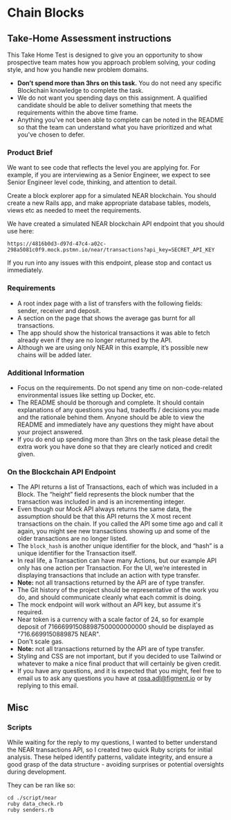 # Chain Blocks

##  Take-Home Assessment instructions

This Take Home Test is designed to give you an opportunity to show prospective team mates how you approach problem solving, your coding style, and how you handle new problem domains.

- **Don’t spend more than 3hrs on this task.** You do not need any specific Blockchain knowledge to complete the task.
- We do not want you spending days on this assignment. A qualified candidate should be able to deliver something that meets the requirements within the above time frame.
- Anything you've not been able to complete can be noted in the README so that the team can understand what you have prioritized and what you've chosen to defer.

### Product Brief

We want to see code that reflects the level you are applying for. For example, if you are interviewing as a Senior Engineer, we expect to see Senior Engineer level code, thinking, and attention to detail.

Create a block explorer app for a simulated NEAR blockchain. You should create a new Rails app, and make appropriate database tables, models, views etc as needed to meet the requirements.

We have created a simulated NEAR blockchain API endpoint that you should use here:

`https://4816b0d3-d97d-47c4-a02c-298a5081c0f9.mock.pstmn.io/near/transactions?api_key=SECRET_API_KEY`

If you run into any issues with this endpoint, please stop and contact us immediately.

### Requirements
- A root index page with a list of transfers with the following fields: sender, receiver and deposit.
- A section on the page that shows the average gas burnt for all transactions.
- The app should show the historical transactions it was able to fetch already even if they are no longer returned by the API.
- Although we are using only NEAR in this example, it’s possible new chains will be added later.

### Additional Information
- Focus on the requirements. Do not spend any time on non-code-related environmental issues like setting up Docker, etc.
- The README should be thorough and complete. It should contain explanations of any questions you had, tradeoffs / decisions you made and the rationale behind them. Anyone should be able to view the README and immediately have any questions they might have about your project answered.
- If you do end up spending more than 3hrs on the task please detail the extra work you have done so that they are clearly noticed and credit given.

### On the Blockchain API Endpoint

- The API returns a list of Transactions, each of which was included in a Block. The “height” field represents the block number that the transaction was included in and is an incrementing integer.
- Even though our Mock API always returns the same data, the assumption should be that this API returns the X most recent transactions on the chain. If you called the API some time ago and call it again, you might see new transactions showing up and some of the older transactions are no longer listed.
- The `block_hash` is another unique identifier for the block, and “hash” is a unique identifier for the Transaction itself.
- In real life, a Transaction can have many Actions, but our example API only has one action per Transaction. For the UI, we’re interested in displaying transactions that include an action with type transfer.
- **Note:** not all transactions returned by the API are of type transfer.
- The Git history of the project should be representative of the work you do, and should communicate cleanly what each commit is doing.
- The mock endpoint will work without an API key, but assume it's required.
- Near token is a currency with a scale factor of 24, so for example deposit of 716669915088987500000000000 should be displayed as "716.6699150889875 NEAR".
- Don't scale gas.
- **Note:** not all transactions returned by the API are of type transfer.
- Styling and CSS are not important, but if you decided to use Tailwind or whatever to make a nice final product that will certainly be given credit.
- If you have any questions, and it is expected that you might, feel free to email us to ask any questions you have at rosa.adl@figment.io or by replying to this email.

## Misc

### Scripts

While waiting for the reply to my questions, I wanted to better understand the NEAR transactions API, so I created two quick Ruby scripts for initial analysis. These helped identify patterns, validate integrity, and ensure a good grasp of the data structure - avoiding surprises or potential oversights during development.

They can be ran like so:
```
cd ./script/near
ruby data_check.rb
ruby senders.rb
```
